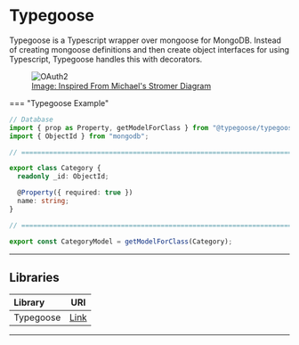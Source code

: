 # Typegoose

Typegoose is a Typescript wrapper over mongoose for MongoDB. Instead of creating mongoose definitions and then create object interfaces for using Typescript, Typegoose handles this with decorators.

<figure>
  <img src="../../images/Typegoose.png" alt="OAuth2"/>
  <a href="https://michaelstromer.nyc/books/strongly-typed-next-js/typegoose">
    <figcaption>Image: Inspired From Michael's Stromer Diagram</figcaption>
  </a>
</figure>

=== "Typegoose Example"

```typescript
// Database
import { prop as Property, getModelForClass } from "@typegoose/typegoose";
import { ObjectId } from "mongodb";

// ============================================================================

export class Category {
  readonly _id: ObjectId;

  @Property({ required: true })
  name: string;
}

// ============================================================================

export const CategoryModel = getModelForClass(Category);
```

<hr/>

## Libraries

| Library   |                      URI                       |
| :-------- | :--------------------------------------------: |
| Typegoose | [Link](https://typegoose.github.io/typegoose/) |

<hr/>
